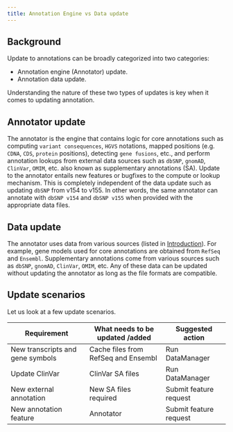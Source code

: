 ```yaml
---
title: Annotation Engine vs Data update
---
```


## Background

Update to annotations can be broadly categorized into two categories:

- Annotation engine (Annotator) update.
- Annotation data update.

Understanding the nature of these two types of updates is key when it comes to updating annotation.

## Annotator update

The annotator is the engine that contains logic for core annotations such as computing `variant consequences`, `HGVS` notations, mapped positions (e.g. `CDNA`, `CDS`, `protein` positions), detecting `gene fusions`, etc., and perform annotation lookups from external data sources such as `dbSNP`, `gnomAD`, `ClinVar`, `OMIM`, etc. also known as supplementary annotations (SA). Update to the annotator entails new features or bugfixes to the compute or lookup mechanism. This is completely independent of the data update such as updating `dbSNP` from v154 to v155. In other words, the same annotator can annotate with `dbSNP v154` and `dbSNP v155` when provided with the appropriate data files.

## Data update

The annotator uses data from various sources (listed in [Introduction](../introduction/introduction.mdx)). For example, gene models used for core annotations are obtained from `RefSeq` and `Ensembl`. Supplementary annotations come from various sources such as `dbSNP`, `gnomAD`, `ClinVar`, `OMIM`, etc. Any of these data can be updated without updating the annotator as long as the file formats are compatible.

## Update scenarios

Let us look at a few update scenarios.

| Requirement                      | What needs to be updated /added     | Suggested action       |
| -------------------------------- | ----------------------------------- | ---------------------- |
| New transcripts and gene symbols | Cache files from RefSeq and Ensembl | Run DataManager         |
| Update ClinVar                   | ClinVar SA files                    | Run DataManager         |
| New external annotation          | New SA files required               | Submit feature request |
| New annotation feature           | Annotator                           | Submit feature request |
